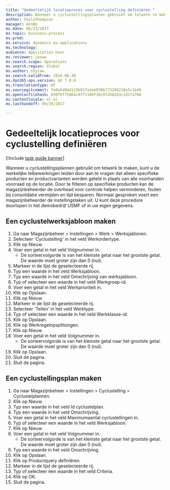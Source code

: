 ```yaml
--- 
title: "Gedeeltelijk locatieproces voor cyclustelling definiëren "
description: Wanneer u cyclustellingsplannen gebruikt om telwerk te maken, kunt u de werkelijke telbewerkingen leiden door aan te vragen dat alleen specifieke producten en productvarianten worden geteld in plaats van alle voorhanden voorraad op de locatie.
author: ShylaThompson
manager: AnnBe
ms.date: 06/23/2017
ms.topic: business-process
ms.prod: 
ms.service: dynamics-ax-applications
ms.technology: 
audience: Application User
ms.reviewer: josaw
ms.search.scope: Operations
ms.search.region: Global
ms.author: shylaw
ms.search.validFrom: 2016-06-30
ms.dyn365.ops.version: AX 7.0.0
ms.translationtype: HT
ms.sourcegitcommit: 7e0a5d044133b917a3eb9386773205218e5c1b40
ms.openlocfilehash: 030f0f75d64c97f1109f36c9fd38283c2d1fa7b0
ms.contentlocale: nl-nl
ms.lasthandoff: 09/29/2017

---
```

# <a name="define-partial-location-cycle-counting-process"></a>Gedeeltelijk locatieproces voor cyclustelling definiëren  

[!include [task guide banner](../../includes/task-guide-banner.md)]

Wanneer u cyclustellingsplannen gebruikt om telwerk te maken, kunt u de werkelijke telbewerkingen leiden door aan te vragen dat alleen specifieke producten en productvarianten worden geteld in plaats van alle voorhanden voorraad op de locatie. Door te filteren op specifieke producten kan de magazijnbeheerder de overhead voor controle helpen verminderen, fouten bij consolidatie vermijden en tijd besparen. Normaal gesproken voert een magazijnbeheerder de instellingstaken uit. U kunt deze procedure doorlopen in het demobedrijf USMF of in uw eigen gegevens.


## <a name="create-a-cycle-counting-work-template"></a>Een cyclustelwerksjabloon maken
1. Ga naar Magazijnbeheer > Instellingen > Werk > Werksjablonen.
2. Selecteer 'Cyclustelling' in het veld Werkordertype.
3. Klik op Nieuw.
4. Voer een getal in het veld Volgnummer in.
    * De sorteervolgorde is van het kleinste getal naar het grootste getal. De waarde moet groter zijn dan 0 (nul).  
5. Markeer in de lijst de geselecteerde rij.
6. Typ een waarde in het veld Werksjabloon.
7. Typ een waarde in het veld Omschrijving van werksjabloon.
8. Typ of selecteer een waarde in het veld Werkgroep-id.
9. Voer een getal in het veld Werkprioriteit in.
10. Klik op Opslaan.
11. Klik op Nieuw.
12. Markeer in de lijst de geselecteerde rij.
13. Selecteer 'Tellen' in het veld Werktype.
14. Typ of selecteer een waarde in het veld Werkklasse-id.
15. Klik op Opslaan.
16. Klik op Werkregelopsplitsingen.
17. Klik op Nieuw.
18. Voer een getal in het veld Volgnummer in.
    * De sorteervolgorde is van het kleinste getal naar het grootste getal. De waarde moet groter zijn dan 0 (nul).  
19. Klik op Opslaan.
20. Sluit de pagina.
21. Sluit de pagina.

## <a name="create-a-cycle-counting-plan"></a>Een cyclustellingsplan maken
1. Ga naar Magazijnbeheer > Instellingen > Cyclustelling > Cyclustelplannen.
2. Klik op Nieuw.
3. Typ een waarde in het veld Id cyclustelplan.
4. Typ een waarde in het veld Omschrijving.
5. Voer een getal in het veld Maximumaantal cyclustellingen in.
6. Typ of selecteer een waarde in het veld Werksjabloon.
7. Klik op Nieuw.
8. Voer een getal in het veld Volgnummer in.
    * De sorteervolgorde is van het kleinste getal naar het grootste getal. De waarde moet groter zijn dan 0 (nul).  
9. Typ een waarde in het veld Omschrijving.
10. Klik op Opslaan.
11. Klik op Productquery definiëren.
12. Markeer in de lijst de geselecteerde rij.
13. Typ of selecteer een waarde in het veld Criteria.
14. Klik op OK.
15. Sluit de pagina.


